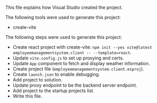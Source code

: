 This file explains how Visual Studio created the project.

The following tools were used to generate this project:
- create-vite

The following steps were used to generate this project:
- Create react project with create-vite: `npm init --yes vite@latest employeemanagementsystem.client -- --template=react`.
- Update `vite.config.js` to set up proxying and certs.
- Update `App` component to fetch and display weather information.
- Create project file (`employeemanagementsystem.client.esproj`).
- Create `launch.json` to enable debugging.
- Add project to solution.
- Update proxy endpoint to be the backend server endpoint.
- Add project to the startup projects list.
- Write this file.

